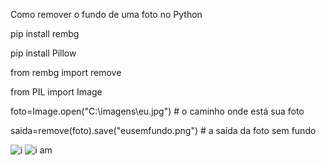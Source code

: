 Como remover o fundo de uma foto no Python


pip install rembg

pip install Pillow



from rembg import remove

from PIL import Image

foto=Image.open("C:\imagens\eu.jpg") # o caminho onde está sua foto

saida=remove(foto).save("eusemfundo.png") # a saída da foto sem fundo


![i](https://user-images.githubusercontent.com/91196904/210466384-79cc12a4-1e33-4e3c-b223-6bdab73975ff.png)
![i am](https://user-images.githubusercontent.com/91196904/210466487-ee59f68a-fbb8-4ff3-bbf4-f8c1d6579e03.png)

